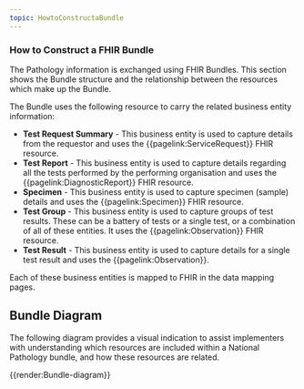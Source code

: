 ```yaml
---
topic: HowtoConstructaBundle
---
```

### How to Construct a FHIR Bundle

The Pathology information is exchanged using FHIR Bundles. This section shows the Bundle structure and the relationship between the resources which make up the Bundle. 

The Bundle uses the following resource to carry the related business entity information:
- **Test Request Summary** - This business entity is used to capture details from the requestor and uses the {{pagelink:ServiceRequest}} FHIR resource.
- **Test Report** - This business entity is used to capture details regarding all the tests performed by the performing organisation and uses the {{pagelink:DiagnosticReport}} FHIR resource.
- **Specimen** - This business entity is used to capture specimen (sample) details and uses the {{pagelink:Specimen}} FHIR resource.
- **Test Group** - This business entity is used to capture groups of test results. These can be a battery of tests or a single test, or a combination of all of these entities. It uses the {{pagelink:Observation}} FHIR resource.
- **Test Result** - This business entity is used to capture details for a single test result and uses the {{pagelink:Observation}}.

Each of these business entities is mapped to FHIR in the data mapping pages.

## Bundle Diagram ##

The following diagram provides a visual indication to assist implementers with understanding which resources are included within a National Pathology bundle, and how these resources are related. 


{{render:Bundle-diagram}}